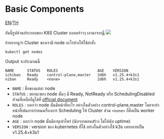 # Basic Components

[EN](./README-EN.md)/[TH](./README.md)

อันนี้รูปส่วนประกอบของ K8S Cluster แบบคร่าวๆ เอามาจาก[นี่](https://www.trendmicro.com/vinfo/us/security/news/security-technology/the-basics-of-keeping-your-kubernetes-cluster-secure-part-1)
![](https://documents.trendmicro.com/images/TEx/articles/diagram-of-a-Kubernetes-cluster-and-its-components.jpg) 

ถ้าอยากดูว่า Cluster ของเรามี node อะไรบ้างให้ใช้คำสั่ง
```bash
kubectl get nodes
```
Output จะประมาณนี้
```
NAME      STATUS   ROLES                  AGE    VERSION
ichiban   Ready    control-plane,master   2d6h   v1.25.4+k3s1
niban     Ready    <none>                 2d6h   v1.25.4+k3s1
```

- `NAME` : ชื่อของแต่ละ node
- `STATUS` : สถานะของ node นั้นๆ มี Ready, NotReady หรือ SchedulingDisabled ส่วนที่เหลือก็ดูได้ที่ [official document](https://kubernetes.io/docs/concepts/overview/)
- `ROLES` : บอกว่า node นั้นมีหน้าที่อะไร อย่างในตัวอย่าง control-plane,master โดยจะทำหน้าที่เช่นการกำหนดเรื่องการ Scheduling ให้ Cluster ส่วน `<none>` ก็คือเป็น worker node
- `AGE` : บอกว่า node นั้นมีอายุเท่าไหร่ (นับจากตอนสร้าง ไม่ได้นับ uptime)
- `VERSION` : version ของ kubernetes ที่ใช้ อย่างในตัวอย่างใช้ k3s เลยกลายเป็น v1.25.4+k3s1